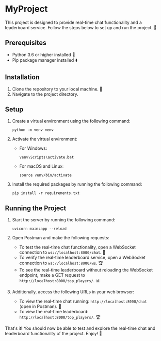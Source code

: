 # MyProject

This project is designed to provide real-time chat functionality and a leaderboard service. Follow the steps below to set up and run the project. 🚀

## Prerequisites

- Python 3.6 or higher installed 🐍
- Pip package manager installed ⬇️

## Installation

1. Clone the repository to your local machine. 📂
2. Navigate to the project directory.

## Setup

1. Create a virtual environment using the following command:

   ```
   python -m venv venv
   ```

2. Activate the virtual environment:

   - For Windows:

     ```
     venv\Scripts\activate.bat
     ```

   - For macOS and Linux:

     ```
     source venv/bin/activate
     ```

3. Install the required packages by running the following command:

   ```
   pip install -r requirements.txt
   ```

## Running the Project

1. Start the server by running the following command:

   ```
   uvicorn main:app --reload
   ```

2. Open Postman and make the following requests:

   - To test the real-time chat functionality, open a WebSocket connection to `ws://localhost:8000/chat`. 💬
   - To verify the real-time leaderboard service, open a WebSocket connection to `ws://localhost:8000/ws`. 🏆
   - To see the real-time leaderboard without reloading the WebSocket endpoint, make a GET request to `http://localhost:8000/top_players/`. 📊

3. Additionally, access the following URLs in your web browser:

   - To view the real-time chat running: `http://localhost:8000/chat` (open in Postman). 💬
   - To view the real-time leaderboard: `http://localhost:8000/top_players/`. 🏆

That's it! You should now be able to test and explore the real-time chat and leaderboard functionality of the project. Enjoy! 🎉
